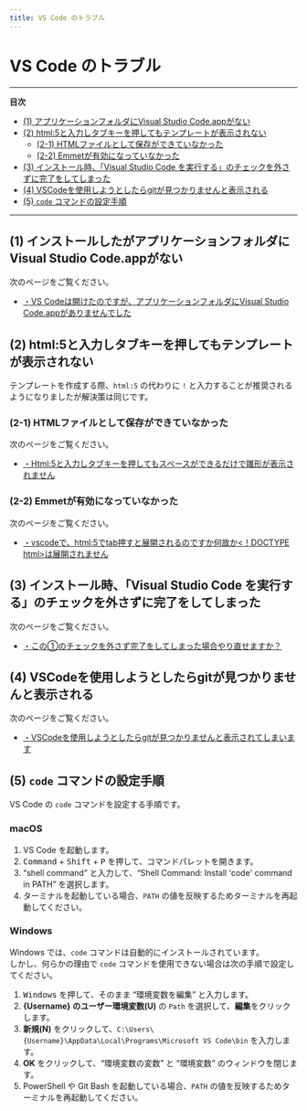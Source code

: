 ```yaml
---
title: VS Code のトラブル
---
```


# VS Code のトラブル

---
**目次**
- [(1) アプリケーションフォルダにVisual Studio Code.appがない](#1)
- [(2) html:5と入力しタブキーを押してもテンプレートが表示されない](#2)
  - [(2-1) HTMLファイルとして保存ができていなかった](#2-1)
  - [(2-2) Emmetが有効になっていなかった](#2-2)
- [(3) インストール時、「Visual Studio Code を実行する」のチェックを外さずに完了をしてしまった](#3)
- [(4) VSCodeを使用しようとしたらgitが見つかりませんと表示される](#4)
- [(5) `code` コマンドの設定手順](#5)
---

## (1) インストールしたがアプリケーションフォルダにVisual Studio Code.appがない <a id="1"></a>

次のページをご覧ください。

- [・VS Codeは開けたのですが、アプリケーションフォルダにVisual Studio Code.appがありませんでした](https://www.nnn.ed.nico/questions/28434)

## (2) html:5と入力しタブキーを押してもテンプレートが表示されない <a id="2"></a>

テンプレートを作成する際、`html:5` の代わりに `!` と入力することが推奨されるようになりましたが解決策は同じです。

### (2-1) HTMLファイルとして保存ができていなかった <a id="2-1"></a>

次のページをご覧ください。

- [・Html:5と入力しタブキーを押してもスペースができるだけで雛形が表示されません](https://www.nnn.ed.nico/questions/27181)

### (2-2) Emmetが有効になっていなかった <a id="2-2"></a>

次のページをご覧ください。

- [・vscodeで、html:5でtab押すと展開されるのですか何故か<！DOCTYPE html>は展開されません](https://www.nnn.ed.nico/questions/27330)

## (3) インストール時、「Visual Studio Code を実行する」のチェックを外さずに完了をしてしまった <a id="3"></a>

次のページをご覧ください。

- [・この①のチェックを外さず完了をしてしまった場合やり直せますか？](https://www.nnn.ed.nico/questions/24568)

## (4) VSCodeを使用しようとしたらgitが見つかりませんと表示される <a id="4"></a>

次のページをご覧ください。

- [・VSCodeを使用しようとしたらgitが見つかりませんと表示されてしまいます](https://www.nnn.ed.nico/questions/23518)

## (5) `code` コマンドの設定手順 <a id="5"></a>

VS Code の `code` コマンドを設定する手順です。

### macOS

1. VS Code を起動します。
1. <kbd>Command</kbd> + <kbd>Shift</kbd> + <kbd>P</kbd> を押して、コマンドパレットを開きます。
1. <q class="font-bold">shell command</q> と入力して、<q class="font-bold">Shell Command: Install 'code' command in PATH</q> を選択します。
1. ターミナルを起動している場合、<code>PATH</code> の値を反映するためターミナルを再起動してください。

### Windows

Windows では、`code` コマンドは自動的にインストールされています。  
しかし、何らかの理由で `code` コマンドを使用できない場合は次の手順で設定してください。

1. <kbd>Windows</kbd> を押して、そのまま <q class="font-bold">環境変数を編集</q> と入力します。
1. **{Username} のユーザー環境変数(U)** の `Path` を選択して、**編集**をクリックします。
1. **新規(N)** をクリックして、`C:\Users\{Username}\AppData\Local\Programs\Microsoft VS Code\bin` を入力します。
1. **OK** をクリックして、<q>環境変数の変数</q> と <q>環境変数</q> のウィンドウを閉じます。
1. PowerShell や Git Bash を起動している場合、<code>PATH</code> の値を反映するためターミナルを再起動してください。
